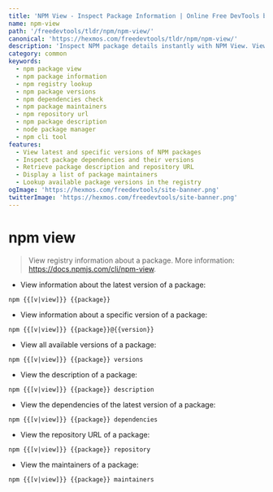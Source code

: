 ```yaml
---
title: 'NPM View - Inspect Package Information | Online Free DevTools by Hexmos'
name: npm-view
path: '/freedevtools/tldr/npm/npm-view/'
canonical: 'https://hexmos.com/freedevtools/tldr/npm/npm-view/'
description: 'Inspect NPM package details instantly with NPM View. View versions, dependencies, maintainers, and repository URLs. Free online tool, no registration required.'
category: common
keywords:
  - npm package view
  - npm package information
  - npm registry lookup
  - npm package versions
  - npm dependencies check
  - npm package maintainers
  - npm repository url
  - npm package description
  - node package manager
  - npm cli tool
features:
  - View latest and specific versions of NPM packages
  - Inspect package dependencies and their versions
  - Retrieve package description and repository URL
  - Display a list of package maintainers
  - Lookup available package versions in the registry
ogImage: 'https://hexmos.com/freedevtools/site-banner.png'
twitterImage: 'https://hexmos.com/freedevtools/site-banner.png'
---
```


# npm view

> View registry information about a package.
> More information: <https://docs.npmjs.com/cli/npm-view>.

- View information about the latest version of a package:

`npm {{[v|view]}} {{package}}`

- View information about a specific version of a package:

`npm {{[v|view]}} {{package}}@{{version}}`

- View all available versions of a package:

`npm {{[v|view]}} {{package}} versions`

- View the description of a package:

`npm {{[v|view]}} {{package}} description`

- View the dependencies of the latest version of a package:

`npm {{[v|view]}} {{package}} dependencies`

- View the repository URL of a package:

`npm {{[v|view]}} {{package}} repository`

- View the maintainers of a package:

`npm {{[v|view]}} {{package}} maintainers`
